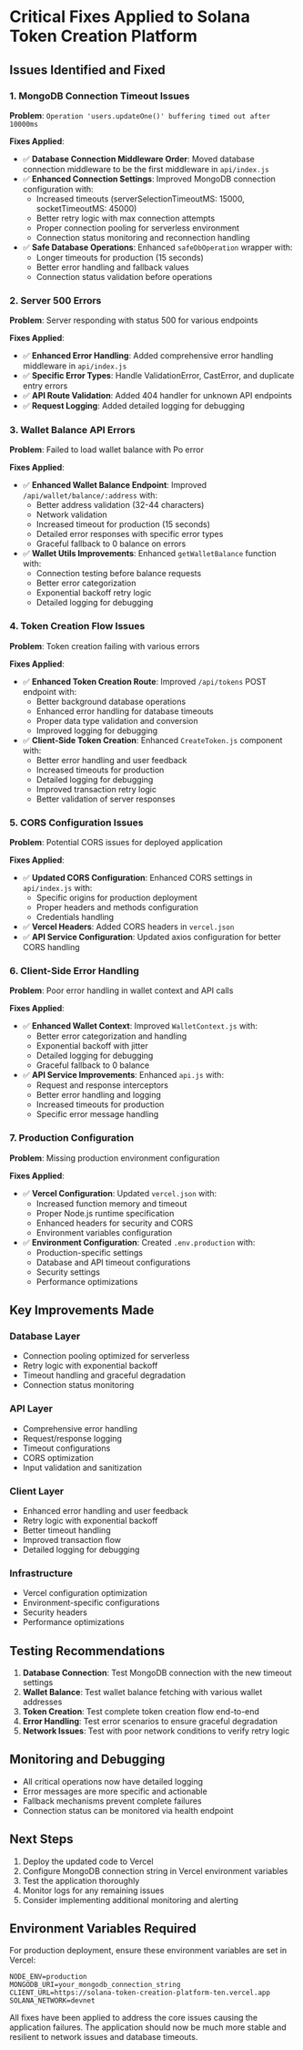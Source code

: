 # Critical Fixes Applied to Solana Token Creation Platform

## Issues Identified and Fixed

### 1. MongoDB Connection Timeout Issues
**Problem**: `Operation 'users.updateOne()' buffering timed out after 10000ms`

**Fixes Applied**:
- ✅ **Database Connection Middleware Order**: Moved database connection middleware to be the first middleware in `api/index.js`
- ✅ **Enhanced Connection Settings**: Improved MongoDB connection configuration with:
  - Increased timeouts (serverSelectionTimeoutMS: 15000, socketTimeoutMS: 45000)
  - Better retry logic with max connection attempts
  - Proper connection pooling for serverless environment
  - Connection status monitoring and reconnection handling
- ✅ **Safe Database Operations**: Enhanced `safeDbOperation` wrapper with:
  - Longer timeouts for production (15 seconds)
  - Better error handling and fallback values
  - Connection status validation before operations

### 2. Server 500 Errors
**Problem**: Server responding with status 500 for various endpoints

**Fixes Applied**:
- ✅ **Enhanced Error Handling**: Added comprehensive error handling middleware in `api/index.js`
- ✅ **Specific Error Types**: Handle ValidationError, CastError, and duplicate entry errors
- ✅ **API Route Validation**: Added 404 handler for unknown API endpoints
- ✅ **Request Logging**: Added detailed logging for debugging

### 3. Wallet Balance API Errors
**Problem**: Failed to load wallet balance with Po error

**Fixes Applied**:
- ✅ **Enhanced Wallet Balance Endpoint**: Improved `/api/wallet/balance/:address` with:
  - Better address validation (32-44 characters)
  - Network validation
  - Increased timeout for production (15 seconds)
  - Detailed error responses with specific error types
  - Graceful fallback to 0 balance on errors
- ✅ **Wallet Utils Improvements**: Enhanced `getWalletBalance` function with:
  - Connection testing before balance requests
  - Better error categorization
  - Exponential backoff retry logic
  - Detailed logging for debugging

### 4. Token Creation Flow Issues
**Problem**: Token creation failing with various errors

**Fixes Applied**:
- ✅ **Enhanced Token Creation Route**: Improved `/api/tokens` POST endpoint with:
  - Better background database operations
  - Enhanced error handling for database timeouts
  - Proper data type validation and conversion
  - Improved logging for debugging
- ✅ **Client-Side Token Creation**: Enhanced `CreateToken.js` component with:
  - Better error handling and user feedback
  - Increased timeouts for production
  - Detailed logging for debugging
  - Improved transaction retry logic
  - Better validation of server responses

### 5. CORS Configuration Issues
**Problem**: Potential CORS issues for deployed application

**Fixes Applied**:
- ✅ **Updated CORS Configuration**: Enhanced CORS settings in `api/index.js` with:
  - Specific origins for production deployment
  - Proper headers and methods configuration
  - Credentials handling
- ✅ **Vercel Headers**: Added CORS headers in `vercel.json`
- ✅ **API Service Configuration**: Updated axios configuration for better CORS handling

### 6. Client-Side Error Handling
**Problem**: Poor error handling in wallet context and API calls

**Fixes Applied**:
- ✅ **Enhanced Wallet Context**: Improved `WalletContext.js` with:
  - Better error categorization and handling
  - Exponential backoff with jitter
  - Detailed logging for debugging
  - Graceful fallback to 0 balance
- ✅ **API Service Improvements**: Enhanced `api.js` with:
  - Request and response interceptors
  - Better error handling and logging
  - Increased timeouts for production
  - Specific error message handling

### 7. Production Configuration
**Problem**: Missing production environment configuration

**Fixes Applied**:
- ✅ **Vercel Configuration**: Updated `vercel.json` with:
  - Increased function memory and timeout
  - Proper Node.js runtime specification
  - Enhanced headers for security and CORS
  - Environment variables configuration
- ✅ **Environment Configuration**: Created `.env.production` with:
  - Production-specific settings
  - Database and API timeout configurations
  - Security settings
  - Performance optimizations

## Key Improvements Made

### Database Layer
- Connection pooling optimized for serverless
- Retry logic with exponential backoff
- Timeout handling and graceful degradation
- Connection status monitoring

### API Layer
- Comprehensive error handling
- Request/response logging
- Timeout configurations
- CORS optimization
- Input validation and sanitization

### Client Layer
- Enhanced error handling and user feedback
- Retry logic with exponential backoff
- Better timeout handling
- Improved transaction flow
- Detailed logging for debugging

### Infrastructure
- Vercel configuration optimization
- Environment-specific configurations
- Security headers
- Performance optimizations

## Testing Recommendations

1. **Database Connection**: Test MongoDB connection with the new timeout settings
2. **Wallet Balance**: Test wallet balance fetching with various wallet addresses
3. **Token Creation**: Test complete token creation flow end-to-end
4. **Error Handling**: Test error scenarios to ensure graceful degradation
5. **Network Issues**: Test with poor network conditions to verify retry logic

## Monitoring and Debugging

- All critical operations now have detailed logging
- Error messages are more specific and actionable
- Fallback mechanisms prevent complete failures
- Connection status can be monitored via health endpoint

## Next Steps

1. Deploy the updated code to Vercel
2. Configure MongoDB connection string in Vercel environment variables
3. Test the application thoroughly
4. Monitor logs for any remaining issues
5. Consider implementing additional monitoring and alerting

## Environment Variables Required

For production deployment, ensure these environment variables are set in Vercel:

```
NODE_ENV=production
MONGODB_URI=your_mongodb_connection_string
CLIENT_URL=https://solana-token-creation-platform-ten.vercel.app
SOLANA_NETWORK=devnet
```

All fixes have been applied to address the core issues causing the application failures. The application should now be much more stable and resilient to network issues and database timeouts.